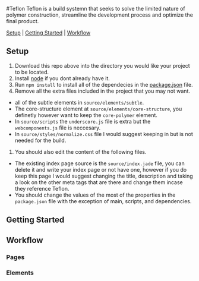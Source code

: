 #Teflon
Teflon is a build systemn that seeks to solve the limited nature of polymer construction, streamline the development process and optimize the final product.

[Setup](#setup) | [Getting Started](#getting-started) | [Workflow](#workflow)

## Setup
1. Download this repo above into the directory you would like your project to be located.
1. Install [node](https://nodejs.org/en/) if you dont already have it.
1. Run `npm install` to install all of the dependecies in the [package.json](https://github.com/HyphnKnight/Teflon/blob/master/package.json) file.
1. Remove all the extra files included in the project that you may not want.
  * all of the subtle elements in `source/elements/subtle`.
  * The core-structure element at `source/elements/core-structure`, you definetly however want to keep the `core-polymer` element.
  * In `source/scripts` the `underscore.js` file is extra but the `webcomponents.js` file is neccesary.
  * In `source/styles/normalize.css` file I would suggest keeping in but is not needed for the build.
1. You should also edit the content of the following files.
  * The existing index page source is the `source/index.jade` file, you can delete it and write your index page or not have one, however if you do keep this page I would suggest changing the title, description and taking a look on the other meta tags that are there and change them incase they reference Teflon.
  * You should change the values of the most of the properties in the `package.json` file with the exception of main, scripts, and dependencies.
## Getting Started

## Workflow

### Pages

### Elements
